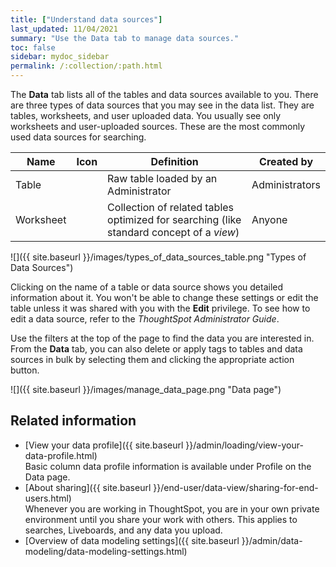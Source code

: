 ```yaml
---
title: ["Understand data sources"]
last_updated: 11/04/2021
summary: "Use the Data tab to manage data sources."
toc: false
sidebar: mydoc_sidebar
permalink: /:collection/:path.html
---
```

The **Data** tab lists all of the tables and data sources available to you. There are three types of data sources that you may see in the data list. They are tables, worksheets, and user uploaded data. You usually see only worksheets and user-uploaded sources. These are the most commonly used data sources for searching.

| Name             | Icon           | Definition                                                       | Created by                |
| ---------------- | -------------- | -----------------------------------                              | ------------------------- |
| Table            |                | Raw table loaded by an Administrator                             | Administrators            |
| Worksheet        |                | Collection of related tables optimized for searching (like standard concept of a _view_) | Anyone |


![]({{ site.baseurl }}/images/types_of_data_sources_table.png "Types of Data Sources")

Clicking on the name of a table or data source shows you detailed information about it. You won't be able to change these settings or edit the table unless it was shared with you with the **Edit** privilege. To see how to edit a data source, refer to the _ThoughtSpot Administrator Guide_.

Use the filters at the top of the page to find the data you are interested in. From the **Data** tab, you can also delete or apply tags to tables and data sources in bulk by selecting them and clicking the appropriate action button.

![]({{ site.baseurl }}/images/manage_data_page.png "Data page")


## Related information

-   [View your data profile]({{ site.baseurl }}/admin/loading/view-your-data-profile.html)  
Basic column data profile information is available under Profile on the Data page.
-   [About sharing]({{ site.baseurl }}/end-user/data-view/sharing-for-end-users.html)  
Whenever you are working in ThoughtSpot, you are in your own private environment until you share your work with others. This applies to searches, Liveboards, and any data you upload.
- [Overview of data modeling settings]({{ site.baseurl }}/admin/data-modeling/data-modeling-settings.html)
